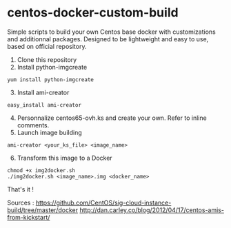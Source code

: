 centos-docker-custom-build
==========================

Simple scripts to build your own Centos base docker with customizations and additionnal packages. Designed to be lightweight and easy to use, based on official repository.

1. Clone this repository
2. Install python-imgcreate
```
yum install python-imgcreate
```
3. Install ami-creator
```
easy_install ami-creator
```
4. Personnalize centos65-ovh.ks and create your own. Refer to inline comments.
5. Launch image building
```
ami-creator <your_ks_file> <image_name>
```
6. Transform this image to a Docker
```
chmod +x img2docker.sh
./img2docker.sh <image_name>.img <docker_name>
```

That's it !

Sources :
https://github.com/CentOS/sig-cloud-instance-build/tree/master/docker
http://dan.carley.co/blog/2012/04/17/centos-amis-from-kickstart/
